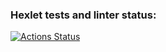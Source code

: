 ### Hexlet tests and linter status:
[![Actions Status](https://github.com/kk-andrey/js-react-developer-project-12/actions/workflows/hexlet-check.yml/badge.svg)](https://github.com/kk-andrey/js-react-developer-project-12/actions)